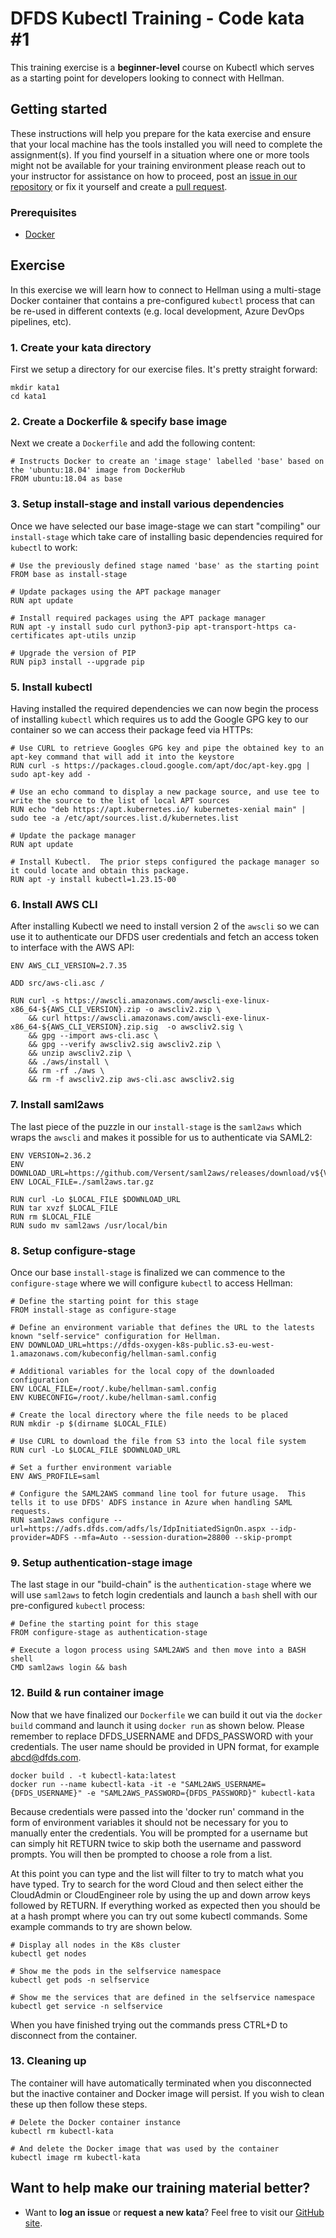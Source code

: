 DFDS Kubectl Training - Code kata #1
======================================

This training exercise is a **beginner-level** course on Kubectl which serves as a starting point for developers looking to connect with Hellman.

## Getting started
These instructions will help you prepare for the kata exercise and ensure that your local machine has the tools installed you will need to complete the assignment(s). If you find yourself in a situation where one or more tools might not be available for your training environment please reach out to your instructor for assistance on how to proceed, post an [issue in our repository](https://github.com/dfds/dojo/issues) or fix it yourself and create a [pull request](https://github.com/dfds/dojo/pulls).

### Prerequisites
* [Docker](https://www.docker.com/products/docker-desktop)

## Exercise
In this exercise we will learn how to connect to Hellman using a multi-stage Docker container that contains a pre-configured `kubectl` process that can be re-used in different contexts (e.g. local development, Azure DevOps pipelines, etc).

### 1. Create your kata directory
First we setup a directory for our exercise files. It's pretty straight forward:

```
mkdir kata1
cd kata1
```

### 2. Create a Dockerfile & specify base image
Next we create a `Dockerfile` and add the following content:

```
# Instructs Docker to create an 'image stage' labelled 'base' based on the 'ubuntu:18.04' image from DockerHub
FROM ubuntu:18.04 as base
```

### 3. Setup install-stage and install various dependencies
Once we have selected our base image-stage we can start "compiling" our `install-stage` which take care of installing basic dependencies required for `kubectl` to work:

```
# Use the previously defined stage named 'base' as the starting point
FROM base as install-stage

# Update packages using the APT package manager
RUN apt update

# Install required packages using the APT package manager
RUN apt -y install sudo curl python3-pip apt-transport-https ca-certificates apt-utils unzip

# Upgrade the version of PIP
RUN pip3 install --upgrade pip
```
### 5. Install kubectl
Having installed the required dependencies we can now begin the process of installing `kubectl` which requires us to add the Google GPG key to our container so we can access their package feed via HTTPs:

```
# Use CURL to retrieve Googles GPG key and pipe the obtained key to an apt-key command that will add it into the keystore
RUN curl -s https://packages.cloud.google.com/apt/doc/apt-key.gpg | sudo apt-key add -

# Use an echo command to display a new package source, and use tee to write the source to the list of local APT sources
RUN echo "deb https://apt.kubernetes.io/ kubernetes-xenial main" | sudo tee -a /etc/apt/sources.list.d/kubernetes.list

# Update the package manager
RUN apt update

# Install Kubectl.  The prior steps configured the package manager so it could locate and obtain this package.
RUN apt -y install kubectl=1.23.15-00
```
### 6. Install AWS CLI
After installing Kubectl we need to install version 2 of the `awscli` so we can use it to authenticate our DFDS user credentials and fetch an access token to interface with the AWS API:

```
ENV AWS_CLI_VERSION=2.7.35

ADD src/aws-cli.asc /

RUN curl -s https://awscli.amazonaws.com/awscli-exe-linux-x86_64-${AWS_CLI_VERSION}.zip -o awscliv2.zip \
    && curl https://awscli.amazonaws.com/awscli-exe-linux-x86_64-${AWS_CLI_VERSION}.zip.sig  -o awscliv2.sig \
    && gpg --import aws-cli.asc \
    && gpg --verify awscliv2.sig awscliv2.zip \
    && unzip awscliv2.zip \
    && ./aws/install \
    && rm -rf ./aws \
    && rm -f awscliv2.zip aws-cli.asc awscliv2.sig
```

### 7. Install saml2aws
The last piece of the puzzle in our `install-stage` is the `saml2aws` which wraps the `awscli` and makes it possible for us to authenticate via SAML2:

```
ENV VERSION=2.36.2
ENV DOWNLOAD_URL=https://github.com/Versent/saml2aws/releases/download/v${VERSION}/saml2aws_${VERSION}_linux_amd64.tar.gz
ENV LOCAL_FILE=./saml2aws.tar.gz

RUN curl -Lo $LOCAL_FILE $DOWNLOAD_URL
RUN tar xvzf $LOCAL_FILE
RUN rm $LOCAL_FILE
RUN sudo mv saml2aws /usr/local/bin
```

### 8. Setup configure-stage
Once our base `install-stage` is finalized we can commence to the `configure-stage` where we will configure `kubectl` to access Hellman:

```
# Define the starting point for this stage
FROM install-stage as configure-stage

# Define an environment variable that defines the URL to the latests known "self-service" configuration for Hellman.
ENV DOWNLOAD_URL=https://dfds-oxygen-k8s-public.s3-eu-west-1.amazonaws.com/kubeconfig/hellman-saml.config

# Additional variables for the local copy of the downloaded configuration
ENV LOCAL_FILE=/root/.kube/hellman-saml.config
ENV KUBECONFIG=/root/.kube/hellman-saml.config

# Create the local directory where the file needs to be placed
RUN mkdir -p $(dirname $LOCAL_FILE)

# Use CURL to download the file from S3 into the local file system
RUN curl -Lo $LOCAL_FILE $DOWNLOAD_URL

# Set a further environment variable
ENV AWS_PROFILE=saml

# Configure the SAML2AWS command line tool for future usage.  This tells it to use DFDS' ADFS instance in Azure when handling SAML requests.
RUN saml2aws configure --url=https://adfs.dfds.com/adfs/ls/IdpInitiatedSignOn.aspx --idp-provider=ADFS --mfa=Auto --session-duration=28800 --skip-prompt
```
### 9. Setup authentication-stage image
The last stage in our "build-chain" is the `authentication-stage` where we will use `saml2aws` to fetch login credentials and launch a `bash` shell with our pre-configured `kubectl` process:

```
# Define the starting point for this stage
FROM configure-stage as authentication-stage

# Execute a logon process using SAML2AWS and then move into a BASH shell
CMD saml2aws login && bash
```
### 12. Build & run container image
Now that we have finalized our `Dockerfile` we can build it out via the `docker build` command and launch it using `docker run` as shown below.  Please remember to replace DFDS_USERNAME and DFDS_PASSWORD with your credentials.  The user name should be provided in UPN format, for example abcd@dfds.com.

```
docker build . -t kubectl-kata:latest
docker run --name kubectl-kata -it -e "SAML2AWS_USERNAME={DFDS_USERNAME}" -e "SAML2AWS_PASSWORD={DFDS_PASSWORD}" kubectl-kata
```

Because credentials were passed into the 'docker run' command in the form of environment variables it should not be necessary for you to manually enter the credentials.  You will be prompted for a username but can simply hit RETURN twice to skip both the username and password prompts.  You will then be prompted to choose a role from a list.

At this point you can type and the list will filter to try to match what you have typed.  Try to search for the word Cloud and then select either the CloudAdmin or CloudEngineer role by using the up and down arrow keys followed by RETURN.  If everything worked as expected then you should be at a hash prompt where you can try out some kubectl commands.  Some example commands to try are shown below.

```
# Display all nodes in the K8s cluster
kubectl get nodes

# Show me the pods in the selfservice namespace
kubectl get pods -n selfservice

# Show me the services that are defined in the selfservice namespace
kubectl get service -n selfservice
```

When you have finished trying out the commands press CTRL+D to disconnect from the container.
### 13. Cleaning up
The container will have automatically terminated when you disconnected but the inactive container and Docker image will persist.  If you wish to clean these up then follow these steps.

```
# Delete the Docker container instance
kubectl rm kubectl-kata

# And delete the Docker image that was used by the container
kubectl image rm kubectl-kata
```
## Want to help make our training material better?
 * Want to **log an issue** or **request a new kata**? Feel free to visit our [GitHub site](https://github.com/dfds/dojo/issues).
